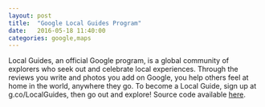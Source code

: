 ```yaml
---
layout: post
title:  "Google Local Guides Program"
date:   2016-05-18 11:40:00
categories: google,maps
---
```

Local Guides, an official Google program, is a global community of explorers who seek out and celebrate local experiences. Through the reviews you write and photos you add on Google, you help others feel at home in the world, anywhere they go. To become a Local Guide, sign up at g.co/LocalGuides, then go out and explore! Source code available [here](https://github.com/nikhilnayak98/Googleguides).
